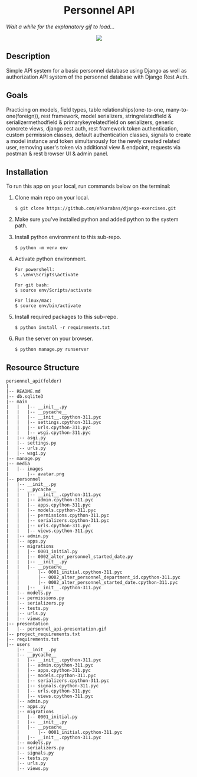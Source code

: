 <div align=center>
	<h1>Personnel API</h1>
</div>

_Wait a while for the explanatory gif to load..._


<div align="center">
	<img src="./presentation/personnel_api-presentation.gif"/>
</div>

## Description

Simple API system for a basic personnel database using Django as well as authorization API system of the personnel database with Django Rest Auth.

## Goals

Practicing on models, field types, table relationships(one-to-one, many-to-one(foreign)), rest framework, model serializers, stringrelatedfield & serializermethodfield & primarykeyrelatedfield on serializers, generic concrete views, django rest auth, rest framework token authentication, custom permission classes, default authentication classes, signals to create a model instance and token simultanously for the newly created related user, removing user's token via additional view & endpoint, requests via postman & rest browser UI & admin panel.

## Installation

To run this app on your local, run commands below on the terminal:

1. Clone main repo on your local.
    ```shell
    $ git clone https://github.com/ehkarabas/django-exercises.git
    ```

2. Make sure you've installed python and added python to the system path.


3. Install python environment to this sub-repo.
    ```shell
    $ python -m venv env
    ```

4. Activate python environment.
    ```shell
    For powershell:
    $ .\env\Scripts\activate
    
    For git bash:
    $ source env/Scripts/activate

    For linux/mac:
    $ source env/bin/activate
    ```

5. Install required packages to this sub-repo.
    ```shell
    $ python install -r requirements.txt
    ```

6. Run the server on your browser.
    ```shell
    $ python manage.py runserver
    ```



## Resource Structure 

```
personnel_api(folder)
|
|-- README.md
|-- db.sqlite3
|-- main
|   |   |-- __init__.py
|   |   |-- __pycache__
|   |   |-- __init__.cpython-311.pyc
|   |   |-- settings.cpython-311.pyc
|   |   |-- urls.cpython-311.pyc
|   |   |-- wsgi.cpython-311.pyc
|   |-- asgi.py
|   |-- settings.py
|   |-- urls.py
|   |-- wsgi.py
|-- manage.py
|-- media
|   |-- images
|       |-- avatar.png
|-- personnel
|   |-- __init__.py
|   |-- __pycache__
|   |   |-- __init__.cpython-311.pyc
|   |   |-- admin.cpython-311.pyc
|   |   |-- apps.cpython-311.pyc
|   |   |-- models.cpython-311.pyc
|   |   |-- permissions.cpython-311.pyc
|   |   |-- serializers.cpython-311.pyc
|   |   |-- urls.cpython-311.pyc
|   |   |-- views.cpython-311.pyc
|   |-- admin.py
|   |-- apps.py
|   |-- migrations
|   |   |-- 0001_initial.py
|   |   |-- 0002_alter_personnel_started_date.py
|   |   |-- __init__.py
|   |   |-- __pycache__
|   |       |-- 0001_initial.cpython-311.pyc
|   |       |-- 0002_alter_personnel_department_id.cpython-311.pyc
|   |       |-- 0002_alter_personnel_started_date.cpython-311.pyc
|   |   |-- __init__.cpython-311.pyc
|   |-- models.py
|   |-- permissions.py
|   |-- serializers.py
|   |-- tests.py
|   |-- urls.py
|   |-- views.py
|-- presentation
|   |-- personnel_api-presentation.gif
|-- project_requirements.txt
|-- requirements.txt
|-- users
    |-- __init__.py
    |-- __pycache__
    |   |-- __init__.cpython-311.pyc
    |   |-- admin.cpython-311.pyc
    |   |-- apps.cpython-311.pyc
    |   |-- models.cpython-311.pyc
    |   |-- serializers.cpython-311.pyc
    |   |-- signals.cpython-311.pyc
    |   |-- urls.cpython-311.pyc
    |   |-- views.cpython-311.pyc
    |-- admin.py
    |-- apps.py
    |-- migrations
    |   |-- 0001_initial.py
    |   |-- __init__.py
    |   |-- __pycache__
    |       |-- 0001_initial.cpython-311.pyc
    |   |-- __init__.cpython-311.pyc
    |-- models.py
    |-- serializers.py
    |-- signals.py
    |-- tests.py
    |-- urls.py
    |-- views.py
```


